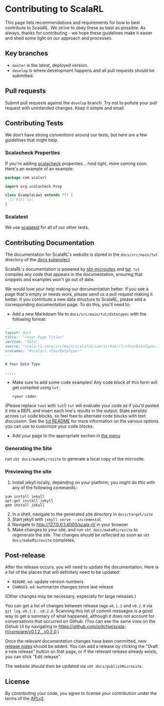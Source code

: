 # Contributing to ScalaRL

This page lists recommendations and requirements for how to best contribute to ScalaRL. We strive to obey these as best as possible. As always, thanks for contributing - we hope these guidelines make it easier and shed some light on our approach and processes.

## Key branches

- `master` is the latest, deployed version.
- `develop` is where development happens and all pull requests should be submitted.

## Pull requests

Submit pull requests against the `develop` branch. Try not to pollute your pull request with unintended changes. Keep it simple and small.

## Contributing Tests

We don't have strong conventions around our tests, but here are a few guidelines that might help.

### Scalacheck Properties

If you're adding [scalacheck](https://scalacheck.org/) properties... hold tight, more coming soon. Here's an example of an example:

```scala
package com.scalarl

import org.scalacheck.Prop

class ExampleLaws extends ??? {
  // Fill in!
}
```

### Scalatest

We use [scalatest](http://www.scalatest.org/) for all of our other tests.

## Contributing Documentation

The documentation for ScalaRL's website is stored in the `docs/src/main/tut` directory of the [docs subproject](https://github.com/sritchie/scala-rl/tree/develop/docs).

ScalaRL's documentation is powered by [sbt-microsites](https://47deg.github.io/sbt-microsites/) and [tut](https://github.com/tpolecat/tut). `tut` compiles any code that appears in the documentation, ensuring that snippets and examples won't go out of date.

We would love your help making our documentation better. If you see a page that's empty or needs work, please send us a pull request making it better. If you contribute a new data structure to ScalaRL, please add a corresponding documentation page. To do this, you'll need to:

- Add a new Markdown file to `docs/src/main/tut/datatypes` with the following format:

```markdown
---
layout: docs
title:  "<Your Page Title>"
section: "data"
source: "scala-rl-core/src/main/scala/io/samritchie/rl/<YourDataType>.scala"
scaladoc: "#scalarl.<YourDataType>"
---

# Your Data Type

.....
```

- Make sure to add some code examples! Any code block of this form will get compiled using `tut`:


    ```toot:book
    <your code>
    ```

(Please replace `toot` with `tut`!) `tut` will evaluate your code as if you'd pasted it into a REPL and insert each line's results in the output. State persists across `tut` code blocks, so feel free to alternate code blocks with text discussion. See the [tut README](https://github.com/tpolecat/tut) for more information on the various options you can use to customize your code blocks.
- Add your page to the appropriate section in [the menu](https://github.com/sritchie/scala-rl/tree/develop/docs/src/main/resources/microsite/data/menu.yml)

### Generating the Site

run `sbt docs/makeMicrosite` to generate a local copy of the microsite.

### Previewing the site

1. Install jekyll locally, depending on your platform, you might do this with any of the following commands:

```
yum install jekyll
apt-get install jekyll
gem install jekyll
```

2. In a shell, navigate to the generated site directory in `docs/target/site`
3. Start jekyll with `jekyll serve --incremental`
4. Navigate to http://127.0.0.1:4000/scala-rl/ in your browser
5. Make changes to your site, and run `sbt docs/makeMicrosite` to regenerate the site. The changes should be reflected as soon as `sbt docs/makeMicrosite` completes.

## Post-release

After the release occurs, you will need to update the documentation. Here is a list of the places that will definitely need to be updated:

 * `README.md`: update version numbers
 * `CHANGES.md`: summarize changes since last release

(Other changes may be necessary, especially for large releases.)

You can get a list of changes between release tags `v0.1.2` and `v0.2.0` via `git log v0.1.2..v0.2.0`. Scanning this list of commit messages is a good way to get a summary of what happened, although it does not account for conversations that occurred on Github. (You can see the same view on the Github UI by navigating to <https://github.com/sritchie/scala-rl/compare/v0.1.2...v0.2.0>.)

Once the relevant documentation changes have been committed, new [release notes](https://github.com/sritchie/scala-rl/releases) should be added. You can add a release by clicking the "Draft a new release" button on that page, or if the relevant release already exists, you can click "Edit release".

The website should then be updated via `sbt docs/publishMicrosite`.

## License

By contributing your code, you agree to license your contribution under the terms of the [APLv2](LICENSE).
